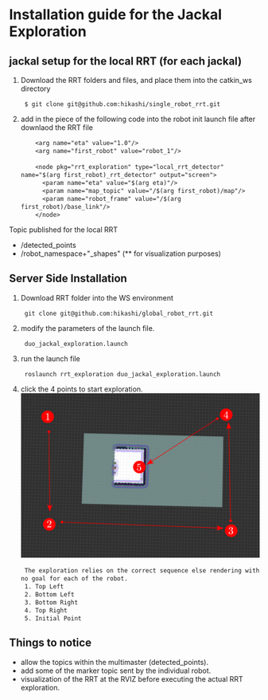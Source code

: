 # Installation guide for the Jackal Exploration

## jackal setup for the local RRT (for each jackal)
1. Download the RRT folders and files, and place them into the catkin_ws directory

        $ git clone git@github.com:hikashi/single_robot_rrt.git

2. add in the piece of the following code into the robot init launch file after downlaod the RRT file
        
           <arg name="eta" value="1.0"/>
           <arg name="first_robot" value="robot_1"/>
           
           <node pkg="rrt_exploration" type="local_rrt_detector" name="$(arg first_robot)_rrt_detector" output="screen">
             <param name="eta" value="$(arg eta)"/>
             <param name="map_topic" value="/$(arg first_robot)/map"/>
             <param name="robot_frame" value="/$(arg first_robot)/base_link"/>
           </node>
         
 Topic published for the local RRT
 - /detected_points
 - /robot_namespace+"_shapes" (** for visualization purposes)
         
## Server Side Installation
1. Download RRT folder into the WS environment

        git clone git@github.com:hikashi/global_robot_rrt.git

2. modify the parameters of the launch file.

        duo_jackal_exploration.launch
        
3. run the launch file
        
        roslaunch rrt_exploration duo_jackal_exploration.launch 


4. click the 4 points to start exploration.
        ![Instruction](/instruction2.png)
        
        The exploration relies on the correct sequence else rendering with no goal for each of the robot.
        1. Top Left
        2. Bottom Left
        3. Bottom Right
        4. Top Right
        5. Initial Point

## Things to notice
- allow the topics within the multimaster (detected_points).
- add some of the marker topic sent by the individual robot.
- visualization of the RRT at the RVIZ before executing the actual RRT exploration.
